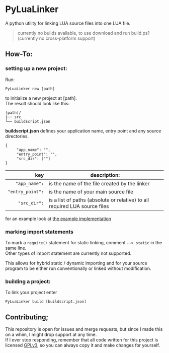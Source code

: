 # PyLuaLinker

A python utility for linking LUA source files into one LUA file.

> currently no builds available, to use download and run build.ps1 (currently no cross-platform support)

## How-To:

### setting up a new project:

Run:

`PyLuaLinker new [path]`

to initialize a new project at [path].  
The result should look like this:

```
[path]/   
├── src   
└── buildscript.json
```

**buildscript.json** defines your application name, entry point and any source directories.

```
{  
     "app_name": "",   
     "entry_point": "",  
     "src_dir": [""]  
}  
```
|        key          |                description:                  |
|--------------------:|----------------------------------------------|
|```"app_name":```    | is the name of the file created by the linker|
|```"entry_point":``` | is the name of your main source file         |
|```"src_dir":```     | is a list of paths (absolute or relative) to all required LUA source files|

for an example look at [the example implementation](https://github.com/Ubus99/PyLuaLinker/tree/30b7094eda02b48246ca1661aca9f709e919d81f/tests/project)

### marking import statements

To mark a `require()` statement for static linking, comment `--> static` in the same line.   
Other types of import statement are currently not supported.   

This allows for hybrid static / dynamic importing and for your source program to be either run conventionally or linked without modification.

### building a project:

To link your project enter

`PyLuaLinker build [buildscript.json]`

## Contributing;

This repository is open for issues and merge requests, but since I made this on a whim, I might drop support at any time.    
If I ever stop responding, remember that all code written for this project is licensed [GPLv3](https://www.gnu.org/licenses/gpl-3.0.de.html), so you can always copy it and make changes for yourself.
